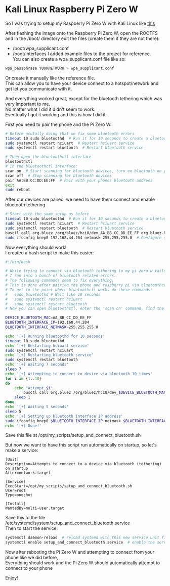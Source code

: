 # Kali Linux Raspberry Pi Zero W
So I was trying to setup my Raspberry Pi Zero W with Kali Linux like [this](https://www.kali.org/docs/arm/raspberry-pi-zero-w/)  

After flashing the image onto the Raspberry Pi Zero W, open the ROOTFS and in the /boot/ directory edit the files (create them if they are not there):
- /boot/wpa_supplicant.conf
- /boot/interfaces
I added example files to the project for reference.  
You can also create a wpa_supplicant.conf file like so:  
```sh
wpa_passphrase YOURNETWORK > wpa_supplicant.conf
```
Or create it manually like the reference file.  
This can allow you to have your device connect to a hotspot/network and get let you communicate with it.  
  
And everything worked great, except for the bluetooth tethering which was very important to me.  
No matter what I did it didn't seem to work.  
Eventually I got it working and this is how I did it.  
  
First you need to pair the phone and the Pi Zero W:  
```sh
# Before acutally doing that we fix some bluetooth errors
timeout 10 sudo bluetoothd  # Run it for 10 seconds to create a bluetooth directory that was missing
sudo systemctl restart hciuart  # Restart hciuart service
sudo systemctl restart bluetooth  # Restart bluetooth service

# Then open the bluetoothctl interface
bluetoothctl
# In the bluetoothctl interface:
scan on  # Start scanning for bluetooth devices, turn on bluetooth on your phone and scan until it is shown
scan off  # Stop scanning for bluetooth devices
pair AA:BB:CC:DD:EE:FF  # Pair with your phones bluetooth address
exit
sudo reboot
```
After our devices are paired, we need to have them connect and enable bluetooth tethering
```sh
# Start with the same setup as before
timeout 10 sudo bluetoothd  # Run it for 10 seconds to create a bluetooth directory that was missing
sudo systemctl restart hciuart  # Restart hciuart service
sudo systemctl restart bluetooth  # Restart bluetooth service
busctl call org.bluez /org/bluez/hci0/dev_AA_BB_CC_DD_EE_FF org.bluez.Network1 Connect s nap  # Connect to phone via bluetooth, replace the MAC address here with your own
sudo ifconfig bnep0 192.168.44.204 netmask 255.255.255.0  # Configure static IP for the new bluetooth tethered interface. Make sure the IP address is in the subnet that matches your phone's bluetooth tethering subnet
```
Now everything should work!  
I created a bash script to make this easier:  
```bash
#!/bin/bash

# While trying to connect via bluetooth tethering to my pi zero w tails kali machine
# I ran into a bunch of bluetooth related errors.
# The following commands seem to fix everything.
# This is done after pairing the phone and raspberry pi via bluetoothctl.
# To get to the point where bluetoothctl works do these commands:
# 	sudo bluetoothd # Wait like 10 seconds
#	sudo systemctl restart hciuart
#	sudo systemctl restart bluetooth
# Now you can open bluetoothctl, enter the 'scan on' command, find the device, do 'scan off', and then 'pair AA:BB:CC:DD:EE:FF'

DEVICE_BLUETOOTH_MAC=AA_BB_CC_DD_EE_FF
BLUETOOTH_INTERFACE_IP=192.168.44.204
BLUETOOTH_INTERFACE_NETMASK=255.255.255.0

echo '[+] Running bluetoothd for 10 seconds'
timeout 10 sudo bluetoothd
echo '[+] Restarting hciuart service'
sudo systemctl restart hciuart
echo '[+] Restarting bluetooth service'
sudo systemctl restart bluetooth
echo '[+] Waiting 7 seconds'
sleep 7
echo '[+] Attempting to connect to device via bluetooth 10 times'
for i in {1..10}
do 
	echo "Attempt $i"
        busctl call org.bluez /org/bluez/hci0/dev_$DEVICE_BLUETOOTH_MAC org.bluez.Network1 Connect s nap
	sleep 1
done
echo '[+] Waiting 5 seconds'
sleep 5
echo '[+] Setting up bluetooth interface IP address'
sudo ifconfig bnep0 $BLUETOOTH_INTERFACE_IP netmask $BLUETOOTH_INTERFACE_NETMASK
echo '[+] Done!'
```
Save this file at /opt/my_scripts/setup_and_connect_bluetooth.sh
  
But now we want to have this script run automatically on startup, so let's make a service:  
```service
[Unit]
Description=Attempts to connect to a device via bluetooth (tethering) on startup
After=network.target

[Service]
ExecStart=/opt/my_scripts/setup_and_connect_bluetooth.sh
User=root
Type=oneshot

[Install]
WantedBy=multi-user.target
```
Save this to the file /etc/systemd/system/setup_and_connect_bluetooth.service  
Then to start the service:  
```sh
systemctl daemon-reload  # reload systemd with this new service unit file
systemctl enable setup_and_connect_bluetooth.service  # enable the service to have it run on startup
```
Now after rebooting the Pi Zero W and attempting to connect from your phone like we did before,  
Everything should work and the Pi Zero W should automatically attempt to connect to your phone  

Enjoy!
